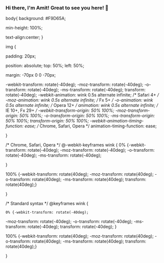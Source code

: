 ### Hi there, I'm Amit! Great to see you here! 👋
body{
background: #F9D65A;

min-height: 100%;


text-align:center;
}

img {


 
  padding: 20px;

  position: absolute;
  top: 50%;
  left: 50%;

  margin: -70px 0 0 -70px;

-webkit-transform: rotate(-40deg);
-moz-transform: rotate(-40deg);
-o-transform: rotate(-40deg);
-ms-transform: rotate(-40deg);
transform: rotate(-40deg);
-webkit-animation: wink 0.5s alternate infinite; /* Safari 4+ */
  -moz-animation:    wink 0.5s alternate infinite; /* Fx 5+ */
  -o-animation:      wink 0.5s alternate infinite; /* Opera 12+ */
  animation:         wink 0.5s alternate infinite; /* IE 10+, Fx 29+ */
-webkit-transform-origin: 50% 100%;
-moz-transform-origin: 50% 100%;
-o-transform-origin: 50% 100%;
-ms-transform-origin: 50% 100%;
transform-origin: 50% 100%;
-webkit-animation-timing-function: ease; /* Chrome, Safari, Opera */
animation-timing-function: ease;



      

}




/* Chrome, Safari, Opera */ 
@-webkit-keyframes wink {
    0% {-webkit-transform: rotate(-40deg);
-moz-transform: rotate(-40deg);
-o-transform: rotate(-40deg);
-ms-transform: rotate(-40deg);

}



100% {-webkit-transform: rotate(40deg);
-moz-transform: rotate(40deg);
-o-transform: rotate(40deg);
-ms-transform: rotate(40deg);
transform: rotate(40deg);}




} 

/* Standard syntax */ 
@keyframes wink {
    

    0% {-webkit-transform: rotate(-40deg);
-moz-transform: rotate(-40deg);
-o-transform: rotate(-40deg);
-ms-transform: rotate(-40deg);
transform: rotate(-40deg);
}


100% {-webkit-transform: rotate(40deg);
-moz-transform: rotate(40deg);
-o-transform: rotate(40deg);
-ms-transform: rotate(40deg);
transform: rotate(40deg);}



}

<!--
**FEEDBACK03/FEEDBACK03** is a ✨ _special_ ✨ repository because its `README.md` (this file) appears on your GitHub profile.

Here are some ideas to get you started:

- 🔭 I’m currently working on ...
- 🌱 I’m currently learning ...
- 👯 I’m looking to collaborate on ...
- 🤔 I’m looking for help with ...
- 💬 Ask me about ...
- 📫 How to reach me: ...
- 😄 Pronouns: ...
- ⚡ Fun fact: ...
-->
